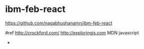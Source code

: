 # ibm-feb-react

https://github.com/nagabhushanamn/ibm-feb-react


#ref
http://crockford.com/
http://exploringjs.com
MDN javascript

-


